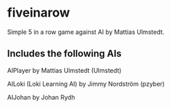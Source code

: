 # fiveinarow
Simple 5 in a row game against AI by Mattias Ulmstedt.

Includes the following AIs
--------------------------------------------------------
AIPlayer                  by Mattias Ulmstedt (Ulmstedt)

AILoki (Loki Learning AI) by Jimmy Nordström (pzyber)

AIJohan                   by Johan Rydh

